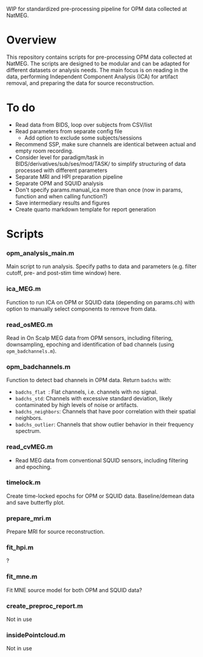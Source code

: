 
WIP for standardized pre-processing pipeline for OPM data collected at NatMEG.

# Overview
This repository contains scripts for pre-processing OPM data collected at NatMEG. The scripts are designed to be modular and can be adapted for different datasets or analysis needs. The main focus is on reading in the data, performing Independent Component Analysis (ICA) for artifact removal, and preparing the data for source reconstruction.

# To do
- Read data from BIDS, loop over subjects from CSV/list
- Read parameters from separate config file
    - Add option to exclude some subjects/sessions
- Recommend SSP, make sure channels are identical between actual and empty room recording.
- Consider level for paradigm/task in BIDS/derivatives/sub/ses/mod/TASK/ to simplify structuring of data processed with different parameters
- Separate MRI and HPI preparation pipeline
- Separate OPM and SQUID analysis
- Don't specify params.manual_ica more than once (now in params, function and when calling function?)
- Save intermediary results and figures
- Create quarto markdown template for report generation

# Scripts
### opm_analysis_main.m
Main script to run analysis. Specify paths to data and parameters (e.g. filter cutoff, pre- and post-stim time window) here.

### ica_MEG.m
Function to run ICA on OPM or SQUID data (depending on params.ch) with option to manually select components to remove from data.

### read_osMEG.m
Read in On Scalp MEG data from OPM sensors, including filtering, downsampling, epoching and identification of bad channels (using `opm_badchannels.m`).

### opm_badchannels.m
Function to detect bad channels in OPM data. Return `badchs` with:
- `badchs_flat `: Flat channels, i.e. channels with no signal.
- `badchs_std`: Channels with excessive standard deviation, likely contaminated by high levels of noise or artifacts.
- `badchs_neighbors`: Channels that have poor correlation with their spatial neighbors.
- `badchs_outlier`: Channels that show outlier behavior in their frequency spectrum.

### read_cvMEG.m
- Read MEG data from conventional SQUID sensors, including filtering and epoching.

### timelock.m
Create time-locked epochs for OPM or SQUID data. Baseline/demean data and save butterfly plot.

### prepare_mri.m
Prepare MRI for source reconstruction.

### fit_hpi.m
?

### fit_mne.m
Fit MNE source model for both OPM and SQUID data?

### create_preproc_report.m
Not in use

### insidePointcloud.m
Not in use 

